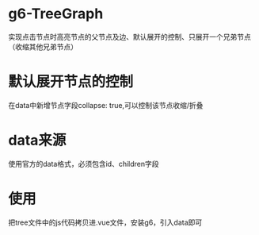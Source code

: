 # g6-TreeGraph
实现点击节点时高亮节点的父节点及边、默认展开的控制、只展开一个兄弟节点（收缩其他兄弟节点）
# 默认展开节点的控制
在data中新增节点字段collapse: true,可以控制该节点收缩/折叠 
# data来源
使用官方的data格式，必须包含id、children字段
# 使用
把tree文件中的js代码拷贝进.vue文件，安装g6，引入data即可
